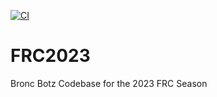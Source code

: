 [![CI](https://github.com/BroncBotz3481/FRC2023/actions/workflows/main.yml/badge.svg)](https://github.com/BroncBotz3481/FRC2023/actions/workflows/main.yml)  
# FRC2023
Bronc Botz Codebase for the 2023 FRC Season
